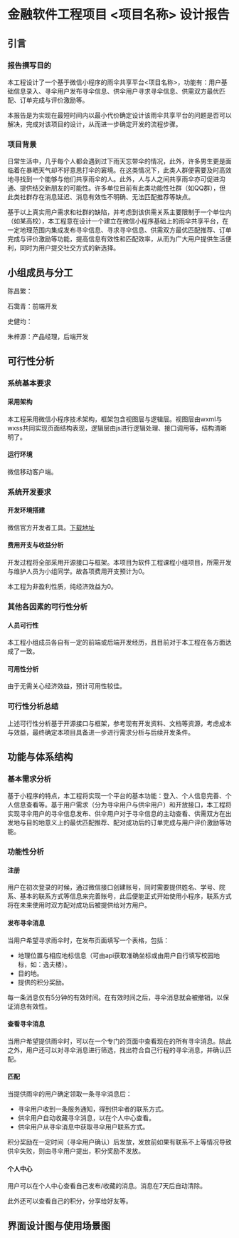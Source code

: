 # 金融软件工程项目 <项目名称> 设计报告

## 引言

### 报告撰写目的

本工程设计了一个基于微信小程序的雨伞共享平台<项目名称>，功能有：用户基础信息录入、寻伞用户发布寻伞信息、供伞用户寻求寻伞信息、供需双方最优匹配、订单完成与评价激励等。

本报告是为实现在最短时间内以最小代价确定设计该雨伞共享平台的问题是否可以解决，完成对该项目的设计，从而进一步确定开发的流程步骤。

### 项目背景

日常生活中，几乎每个人都会遇到过下雨天忘带伞的情况，此外，许多男生更是面临着在暴晒天气却不好意思打伞的窘境。在这类情况下，此类人群便需要及时高效地寻找到一个能够与他们共享雨伞的人。此外，人与人之间共享雨伞亦可促进沟通、提供结交新朋友的可能性。许多单位目前有此类功能性社群（如QQ群），但此类社群存在消息延迟、消息有效性不明确、无法匹配推荐等缺点。

基于以上真实用户需求和社群的缺陷，并考虑到该供需关系主要限制于一个单位内（如某高校），本工程意在设计一个建立在微信小程序基础上的雨伞共享平台，在一定地理范围内集成发布寻伞信息、寻求寻伞信息、供需双方最优匹配推荐、订单完成与评价激励等功能，提高信息有效性和匹配效率，从而为广大用户提供生活便利，同时为用户提交社交方式的新选择。

## 小组成员与分工

陈昌繁：

石霭青：前端开发

史健均：

朱梓源：产品经理，后端开发

## 可行性分析

### 系统基本要求

#### 采用架构

本工程采用微信小程序技术架构，框架包含视图层与逻辑层。视图层由wxml与wxss共同实现页面结构表现，逻辑层由js进行逻辑处理、接口调用等，结构清晰明了。

#### 运行环境

微信移动客户端。

### 系统开发要求

#### 开发环境搭建

微信官方开发者工具。[下载地址](https://developers.weixin.qq.com/miniprogram/dev/devtools/download.html)

#### 费用开支与收益分析

开发过程将全部采用开源接口与框架。本项目为软件工程课程小组项目，所需开发与维护人员为小组同学。故各项费用开支预计为0。

本工程为非盈利性质，纯经济效益为0。

### 其他各因素的可行性分析

#### 人员可行性

本工程小组成员各自有一定的前端或后端开发经历，且目前对于本工程在各方面达成了一致。

#### 可用性分析

由于无需关心经济效益，预计可用性较佳。

### 可行性分析总结

上述可行性分析基于开源接口与框架，参考现有开发资料、文档等资源，考虑成本与效益，最终确定本项目具备进一步进行需求分析与后续开发条件。

## 功能与体系结构

### 基本需求分析

基于小程序的特点，本工程将实现一个平台的基本功能：登入、个人信息完善、个人信息查看等。基于用户需求（分为寻伞用户与供伞用户）和开放接口，本工程将实现寻伞用户的寻伞信息发布、供伞用户对于寻伞信息的主动查看、供需双方在出发地与目的地意义上的最优匹配推荐、配对成功后的订单完成与用户评价激励等功能。

### 功能性分析

#### 注册

用户在初次登录的时候，通过微信接口创建账号，同时需要提供姓名、学号、院系、基本的联系方式等信息来完善账号，此后便能正式开始使用小程序，联系方式将在未来使用时双方配对成功后被提供给对方用户。

#### 发布寻伞消息

当用户希望寻求雨伞时，在发布页面填写一个表格，包括：

* 地理位置与相应地标信息（可由api获取准确坐标或由用户自行填写校园地标，如：逸夫楼）。
* 目的地。
* 提供的积分奖励。

每一条消息仅有5分钟的有效时间。在有效时间之后，寻伞消息就会被撤销，以保证消息有效性。

#### 查看寻伞消息

当用户希望提供雨伞时，可以在一个专门的页面中查看现在的所有寻伞消息。除此之外，用户还可以对寻伞消息进行筛选，找出符合自己行程的寻伞消息，并确认匹配。

#### 匹配

当提供雨伞的用户确定领取一条寻伞消息后：

* 寻伞用户收到一条服务通知，得到供伞者的联系方式。
* 供伞用户自动收藏寻伞消息，以在个人中心查看。
* 供伞用户从寻伞消息中获取寻伞用户联系方式。

积分奖励在一定时间（寻伞用户确认）后发放，发放前如果有联系不上等情况导致供伞失败，则由寻伞用户提出，积分奖励不发放。

#### 个人中心

用户可以在个人中心查看自己发布/收藏的消息。消息在7天后自动清除。

此外还可以查看自己的积分，分享给好友等。

## 界面设计图与使用场景图


